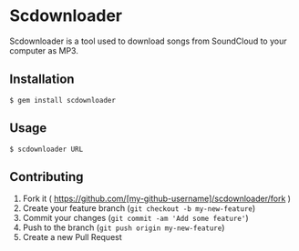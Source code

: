 # Scdownloader

Scdownloader is a tool used to download songs from SoundCloud to your computer as MP3.

## Installation

    $ gem install scdownloader

## Usage

    $ scdownloader URL

## Contributing

1. Fork it ( https://github.com/[my-github-username]/scdownloader/fork )
2. Create your feature branch (`git checkout -b my-new-feature`)
3. Commit your changes (`git commit -am 'Add some feature'`)
4. Push to the branch (`git push origin my-new-feature`)
5. Create a new Pull Request
